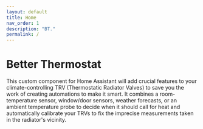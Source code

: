 ```yaml
---
layout: default
title: Home
nav_order: 1
description: "BT."
permalink: /
---
```


# Better Thermostat

This custom component for Home Assistant will add crucial features to your climate-controlling TRV (Thermostatic Radiator Valves) to save you the work of creating automations to make it smart. It combines a room-temperature sensor, window/door sensors, weather forecasts, or an ambient temperature probe to decide when it should call for heat and automatically calibrate your TRVs to fix the imprecise measurements taken in the radiator's vicinity.
